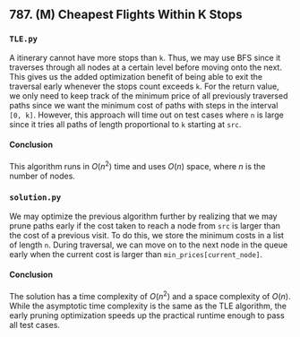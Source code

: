 ## 787. (M) Cheapest Flights Within K Stops

### `TLE.py`
A itinerary cannot have more stops than `k`. Thus, we may use BFS since it traverses through all nodes at a certain level before moving onto the next. This gives us the added optimization benefit of being able to exit the traversal early whenever the stops count exceeds `k`. For the return value, we only need to keep track of the minimum price of all previously traversed paths since we want the minimum cost of paths with steps in the interval `[0, k]`. However, this approach will time out on test cases where `n` is large since it tries all paths of length proportional to `k` starting at `src`.  

#### Conclusion
This algorithm runs in $O(n^2)$ time and uses $O(n)$ space, where $n$ is the number of nodes. 
  

### `solution.py`
We may optimize the previous algorithm further by realizing that we may prune paths early if the cost taken to reach a node from `src` is larger than the cost of a previous visit. To do this, we store the minimum costs in a list of length `n`. During traversal, we can move on to the next node in the queue early when the current cost is larger than `min_prices[current_node]`.  

#### Conclusion
The solution has a time complexity of $O(n^2)$ and a space complexity of $O(n)$. While the asymptotic time complexity is the same as the TLE algorithm, the early pruning optimization speeds up the practical runtime enough to pass all test cases.  
  

